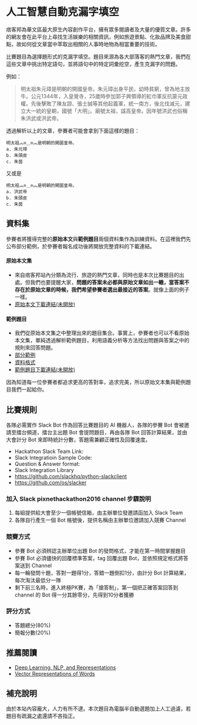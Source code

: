 # 人工智慧自動克漏字填空

痞客邦為華文區最大原生內容創作平台，擁有眾多閱讀者及大量的優質文章。許多的網友會在此平台上尋找生活娛樂的相關資訊，例如旅遊景點、化妝品牌及美食甜點，故如何從文章當中萃取出相關的人事時地物為相當重要的技術。  
  
比賽題目為選擇題形式的克漏字填空。題目來源為各大部落客的熱門文章，我們在這些文章中挑出特定語句，並將語句中的特定詞彙挖空，產生克漏字的問題。

例如：  
>明太祖朱元璋是明朝的開國皇帝。朱元璋出身平民，幼時貧窮，曾為地主放牛。公元1344年，入皇覺寺，25歲時參加郭子興領導的紅巾軍反抗蒙元政權。先後擊敗了陳友諒、張士誠等其他起義軍，統一南方，後北伐滅元，建立大一統的皇朝，國號「大明」。廟號太祖，諡高皇帝。因年號洪武也俗稱朱洪武或洪武帝。

透過解析以上的文章，參賽者可能會拿到下面這樣的題目：  

```
明太祖︽⊙＿⊙︽是明朝的開國皇帝。  
a. 朱元璋
b. 朱頭皮
c. 朱茵
```  
又或是  

```
明太祖︽⊙＿⊙︽是明朝的開國皇帝。  
a. 洪武帝
b. 朱頭皮
c. 朱茵
```

## 資料集
參賽者將獲得完整的**原始本文**與**範例題目**兩個資料集作為訓練資料。在這裡我們先公布部分範例，於參賽者報名成功後將開放完整資料的下載連結。

#### 原始本文集
* 來自痞客邦站內分類為流行、旅遊的熱門文章，同時也是本次比賽題目的出處。但我們也要提醒大家，**問題的答案未必都與原始文章如出一轍，當答案不存在於原始文章的時候，我們希望參賽者選出最接近的答案**。就像上面的例子一樣。
* [原始本文下載連結(未開放)](https://www.pixnet.net/)

#### 範例題目
* 我們從原始本文集之中整理出來的題目集合。事實上，參賽者也可以不看原始本文集，單純透過解析範例題目，利用語義分析等方法找出問題與答案之中的規則來回答問題。
* [部分範例](./example/question.example)
* [資料格式](./example/question_schema.md)
* [範例題目下載連結(未開放)](https://www.pixnet.net/)

因為知道每一位參賽者都追求更高的答對率，追求完美，所以原始文本集與範例題目我們一起給你。

## 比賽規則
各隊必需實作 Slack Bot 作為回答比賽題目的 AI 機器人，各隊的參賽 Bot 會被邀請至擂台頻道，擂台主出題 Bot 會提問題目，再由各隊 Bot 回答計算結果，並由大會計分 Bot 來即時統計分數，答題需兼顧正確性及回覆速度。

* Hackathon Slack Team Link: 
* Slack Integratioin Sample Code: 
* Question & Answer format:
* Slack Integration Library
 * https://github.com/slackhq/python-slackclient
 * https://github.com/os/slacker

### 加入 Slack pixnethackathon2016 channel 步驟說明

1. 每組提供給大會至少一個帳號信箱，由主辦單位發邀請函加入 Slack Team
2. 各隊自行產生一個 Bot 帳號後，提供名稱由主辦單位邀請加入競賽 Channel

### 競賽方式

* 參賽 Bot 必須辨認主辦單位出題 Bot 的發問格式，才能在第一時間掌握題目
* 參賽 Bot 必須儘快的回覆標準答案，tag 回覆出題 Bot，並依照規定格式將答案送到 Channel
* 每一輪發問十題，答對一題得1分，答錯一題倒扣1分，由計分 Bot 計算結果，每次淘汰最低分一隊
* 剩下前三名時，進入終極PK賽，為「搶答制」，第一個把正確答案回答到 channel 的 Bot 得一分其餘零分，先得到10分者獲勝

### 評分方式

* 答題總分(80%)
* 簡報分數(20%)


## 推薦閱讀
* [Deep Learning, NLP, and Representations](http://colah.github.io/posts/2014-07-NLP-RNNs-Representations/)
* [Vector Representations of Words](https://www.tensorflow.org/versions/r0.7/tutorials/word2vec/index.html)


## 補充說明
由於本站內容龐大，人力有所不逮。本次題目為電腦半自動選題加上人工過濾，若題目有疏漏之處還請不吝指正。
